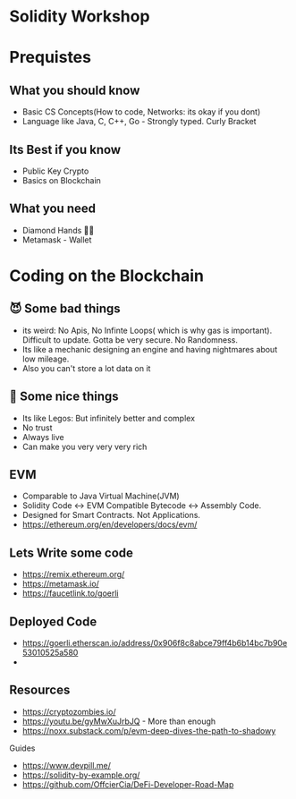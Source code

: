 

# Solidity Workshop






# Prequistes 

## What you should know
 - Basic CS Concepts(How to code, Networks: its okay if you dont)
 - Language like Java, C, C++, Go - Strongly typed. Curly Bracket

## Its Best if you know
 - Public Key Crypto
 - Basics on Blockchain

## What you need
 - Diamond Hands 💎🤲
 - Metamask -  Wallet



# Coding on the Blockchain

 ## 😈 Some bad things 
- its weird: No Apis, No Infinte Loops( which is why gas is important).
    Difficult to update. Gotta be very secure. No Randomness.
- Its like a mechanic designing an engine and 
        having nightmares about low mileage.
- Also you can't store a lot data on it
 
 ## 🍑 Some nice things 
- Its like Legos: But infinitely better and complex
- No trust 
- Always live 
- Can make you very very very rich

 ## EVM

- Comparable to Java Virtual Machine(JVM)
- Solidity Code <-> EVM Compatible Bytecode <-> Assembly Code.
- Designed for Smart Contracts. Not Applications.
- https://ethereum.org/en/developers/docs/evm/

## Lets Write some code 

 - https://remix.ethereum.org/
 - https://metamask.io/
 - https://faucetlink.to/goerli


## Deployed Code
 - https://goerli.etherscan.io/address/0x906f8c8abce79ff4b6b14bc7b90e53010525a580
 - 


## Resources 

 - https://cryptozombies.io/
 - https://youtu.be/gyMwXuJrbJQ - More than enough
 - https://noxx.substack.com/p/evm-deep-dives-the-path-to-shadowy

 Guides
 - https://www.devpill.me/
 - https://solidity-by-example.org/
 - https://github.com/OffcierCia/DeFi-Developer-Road-Map

